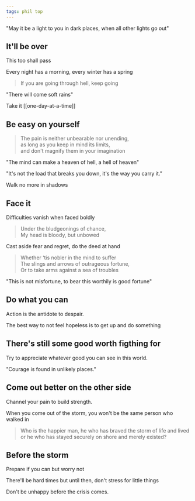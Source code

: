 ```yaml
---
tags: phil top
---
```



"May it be a light to you in dark places, when all other lights go out"

## It'll be over 

This too shall pass

Every night has a morning, every winter has a spring 

> If you are going through hell, keep going

"There will come soft rains"

Take it [[one-day-at-a-time]]

## Be easy on yourself 

> The pain is neither unbearable nor unending,  
> as long as you keep in mind its limits,  
> and don't magnify them in your imagination  

"The mind can make a heaven of hell, a hell of heaven"

"It's not the load that breaks you down, it's the way you carry it.”

Walk no more in shadows 

## Face it 

Difficulties vanish when faced boldly

> Under the bludgeonings of chance,  
> My head is bloody, but unbowed

Cast aside fear and regret, do the deed at hand

> Whether ‘tis nobler in the mind to suffer  
> The slings and arrows of outrageous fortune,  
> Or to take arms against a sea of troubles  

"This is not misfortune, to bear this worthily is good fortune"

## Do what you can 

Action is the antidote to despair. 

The best way to not feel hopeless is to get up and do something

## There's still some good worth figthing for 

Try to appreciate whatever good you can see in this world. 

"Courage is found in unlikely places."

## Come out better on the other side 

Channel your pain to build strength. 

When you come out of the storm, you won't be the same person who walked in

> Who is the happier man, he who has braved the storm of life and lived  
> or he who has stayed securely on shore and merely existed?  


## Before the storm 

Prepare if you can but worry not 

There'll be hard times but until then, don't stress for little things  

Don't be unhappy before the crisis comes. 


